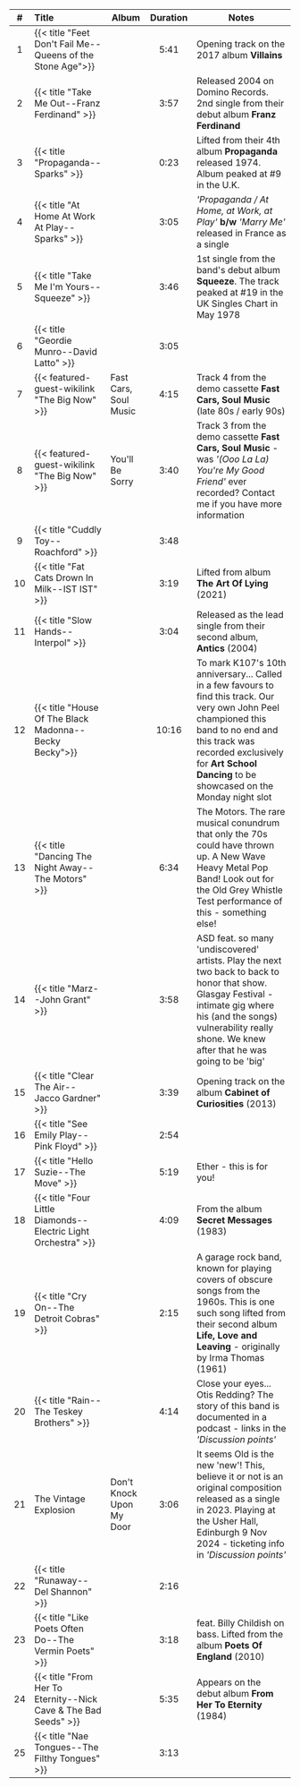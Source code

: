 | #  | Title                                                           | Album                    | Duration | Notes                                                                                                                                                                                                                                            |
|:--:|:----------------------------------------------------------------|--------------------------|:--------:|--------------------------------------------------------------------------------------------------------------------------------------------------------------------------------------------------------------------------------------------------|
| 1  | {{< title "Feet Don't Fail Me--Queens of the Stone Age">}}      |                          |   5:41   | Opening track on the 2017 album **Villains**                                                                                                                                                                                                     |
| 2  | {{< title "Take Me Out--Franz Ferdinand" >}}                    |                          |   3:57   | Released 2004 on Domino Records. 2nd single from their debut album **Franz Ferdinand**                                                                                                                                                           |
| 3  | {{< title "Propaganda--Sparks" >}}                              |                          |   0:23   | Lifted from their 4th album **Propaganda** released 1974. Album peaked at #9 in the U.K.                                                                                                                                                         |
| 4  | {{< title "At Home At Work At Play--Sparks" >}}                 |                          |   3:05   | _'Propaganda / At Home, at Work, at Play'_ **b/w** _'Marry Me'_ released in France as a single                                                                                                                                                   |
| 5  | {{< title "Take Me I'm Yours--Squeeze" >}}                      |                          |   3:46   | 1st single from the band's debut album **Squeeze**. The track peaked at #19 in the UK Singles Chart in May 1978                                                                                                                                  |
| 6  | {{< title "Geordie Munro--David Latto" >}}                      |                          |   3:05   |                                                                                                                                                                                                                                                  |
| 7  | {{< featured-guest-wikilink "The Big Now" >}}                   | Fast Cars, Soul Music    |   4:15   | Track 4 from the demo cassette **Fast Cars, Soul Music** (late 80s / early 90s)                                                                                                                                                                  |
| 8  | {{< featured-guest-wikilink "The Big Now" >}}                   | You'll Be Sorry          |   3:40   | Track 3 from the demo cassette **Fast Cars, Soul Music** - was _'(Ooo La La) You\'re My Good Friend'_ ever recorded? Contact me if you have more information                                                                                     |
| 9  | {{< title "Cuddly Toy--Roachford" >}}                           |                          |   3:48   |                                                                                                                                                                                                                                                  |
| 10 | {{< title "Fat Cats Drown In Milk--IST IST" >}}                 |                          |   3:19   | Lifted from album **The Art Of Lying** (2021)                                                                                                                                                                                                    |
| 11 | {{< title "Slow Hands--Interpol" >}}                            |                          |   3:04   | Released as the lead single from their second album, **Antics** (2004)                                                                                                                                                                           |
| 12 | {{< title "House Of The Black Madonna--Becky Becky">}}          |                          |  10:16   | To mark K107's 10th anniversary... Called in a few favours to find this track. Our very own John Peel championed this band to no end and this track was recorded exclusively for **Art School Dancing** to be showcased on the Monday night slot |
| 13 | {{< title "Dancing The Night Away--The Motors" >}}              |                          |   6:34   | The Motors. The rare musical conundrum that only the 70s could have thrown up. A New Wave Heavy Metal Pop Band! Look out for the Old Grey Whistle Test performance of this - something else!                                                     |
| 14 | {{< title "Marz--John Grant" >}}                                |                          |   3:58   | ASD feat. so many 'undiscovered' artists. Play the next two back to back to honor that show. Glasgay Festival - intimate gig where his (and the songs) vulnerability really shone. We knew after that he was going to be 'big'                   |
| 15 | {{< title "Clear The Air--Jacco Gardner" >}}                    |                          |   3:39   | Opening track on the album **Cabinet of Curiosities** (2013)                                                                                                                                                                                     |
| 16 | {{< title "See Emily Play--Pink Floyd" >}}                      |                          |   2:54   |                                                                                                                                                                                                                                                  |
| 17 | {{< title "Hello Suzie--The Move" >}}                           |                          |   5:19   | Ether - this is for you!                                                                                                                                                                                                                         |
| 18 | {{< title "Four Little Diamonds--Electric Light Orchestra" >}}  |                          |   4:09   | From the album **Secret Messages** (1983)                                                                                                                                                                                                        |
| 19 | {{< title "Cry On--The Detroit Cobras" >}}                      |                          |   2:15   | A garage rock band, known for playing covers of obscure songs from the 1960s. This is one such song lifted from their second album **Life, Love and Leaving** - originally by Irma Thomas (1961)                                                 |
| 20 | {{< title "Rain--The Teskey Brothers" >}}                       |                          |   4:14   | Close your eyes... Otis Redding? The story of this band is documented in a podcast - links in the _'Discussion points'_                                                                                                                          |
| 21 | The Vintage Explosion                                           | Don't Knock Upon My Door |   3:06   | It seems Old is the new 'new'! This, believe it or not is an original composition released as a single in 2023. Playing at the Usher Hall, Edinburgh 9 Nov 2024 - ticketing info in _'Discussion points'_                                        |
| 22 | {{< title "Runaway--Del Shannon" >}}                            |                          |   2:16   |                                                                                                                                                                                                                                                  |
| 23 | {{< title "Like Poets Often Do--The Vermin Poets" >}}           |                          |   3:18   | feat. Billy Childish on bass. Lifted from the album **Poets Of England** (2010)                                                                                                                                                                  |
| 24 | {{< title "From Her To Eternity--Nick Cave & The Bad Seeds" >}} |                          |   5:35   | Appears on the debut album **From Her To Eternity** (1984)                                                                                                                                                                                       |
| 25 | {{< title "Nae Tongues--The Filthy Tongues" >}}                 |                          |   3:13   |                                                                                                                                                                                                                                                  |
